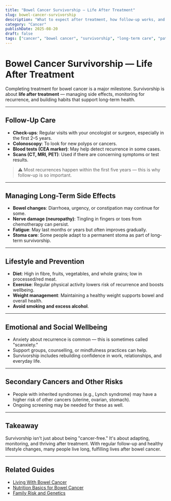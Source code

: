 ```yaml
---
title: "Bowel Cancer Survivorship — Life After Treatment"
slug: bowel-cancer-survivorship
description: "What to expect after treatment, how follow-up works, and lifestyle changes that support long-term health."
category: "Cancer"
publishDate: 2025-08-20
draft: false
tags: ["cancer", "bowel cancer", "survivorship", "long-term care", "patientguide"]
---
```


# Bowel Cancer Survivorship — Life After Treatment

Completing treatment for bowel cancer is a major milestone. Survivorship is about **life after treatment** — managing side effects, monitoring for recurrence, and building habits that support long-term health.  

---

## Follow-Up Care
- **Check-ups**: Regular visits with your oncologist or surgeon, especially in the first 2–5 years.  
- **Colonoscopy**: To look for new polyps or cancers.  
- **Blood tests (CEA marker)**: May help detect recurrence in some cases.  
- **Scans (CT, MRI, PET)**: Used if there are concerning symptoms or test results.  

> ⚠️ Most recurrences happen within the first five years — this is why follow-up is so important.  

---

## Managing Long-Term Side Effects
- **Bowel changes**: Diarrhoea, urgency, or constipation may continue for some.  
- **Nerve damage (neuropathy)**: Tingling in fingers or toes from chemotherapy can persist.  
- **Fatigue**: May last months or years but often improves gradually.  
- **Stoma care**: Some people adapt to a permanent stoma as part of long-term survivorship.  

---

## Lifestyle and Prevention
- **Diet**: High in fibre, fruits, vegetables, and whole grains; low in processed/red meat.  
- **Exercise**: Regular physical activity lowers risk of recurrence and boosts wellbeing.  
- **Weight management**: Maintaining a healthy weight supports bowel and overall health.  
- **Avoid smoking and excess alcohol**.  

---

## Emotional and Social Wellbeing
- Anxiety about recurrence is common — this is sometimes called "scanxiety."  
- Support groups, counselling, or mindfulness practices can help.  
- Survivorship includes rebuilding confidence in work, relationships, and everyday life.  

---

## Secondary Cancers and Other Risks
- People with inherited syndromes (e.g., Lynch syndrome) may have a higher risk of other cancers (uterine, ovarian, stomach).  
- Ongoing screening may be needed for these as well.  

---

## Takeaway
Survivorship isn't just about being "cancer-free." It's about adapting, monitoring, and thriving after treatment. With regular follow-up and healthy lifestyle changes, many people live long, fulfilling lives after bowel cancer.  

---

## Related Guides
- [Living With Bowel Cancer](/guides/living-with-bowel-cancer)  
- [Nutrition Basics for Bowel Cancer](/guides/bowel-cancer-nutrition)  
- [Family Risk and Genetics](/guides/bowel-cancer-genetics)  
